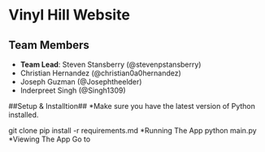 # Vinyl Hill Website #
## Team Members ##
* __Team Lead__: Steven Stansberry (@stevenpstansberry)
* Christian Hernandez (@christian0a0hernandez)
* Joseph Guzman (@Josephtheelder)
* Inderpreet Singh (@Singh1309)

##Setup & Installtion##
*Make sure you have the latest version of Python installed.

git clone <repo-url>
pip install -r requirements.md
*Running The App
python main.py
*Viewing The App
Go to 
